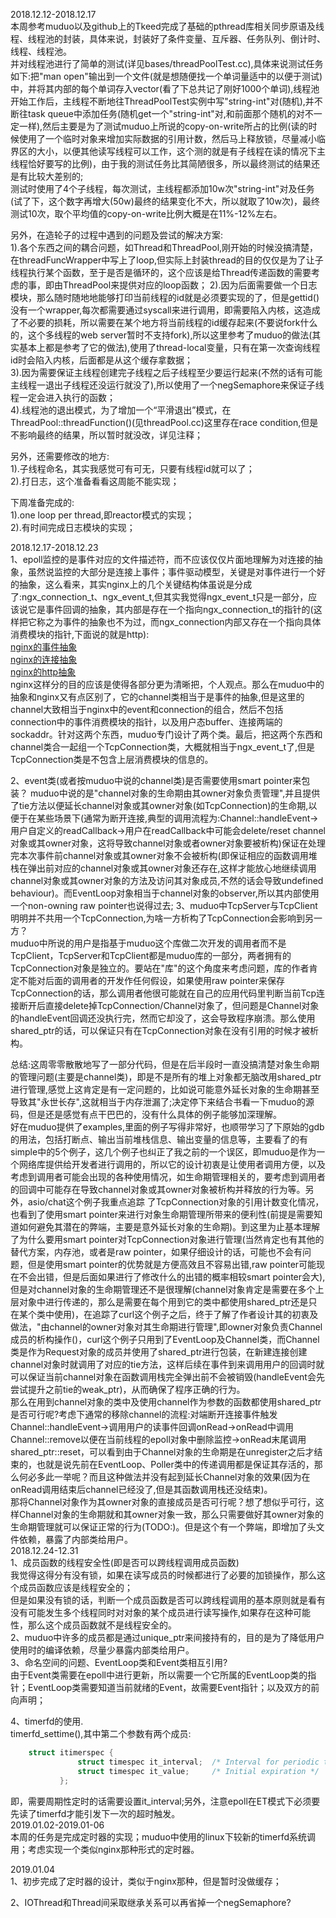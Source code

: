 2018.12.12-2018.12.17  
本周参考muduo以及github上的Tkeed完成了基础的pthread库相关同步原语及线程、线程池的封装，具体来说，封装好了条件变量、互斥器、任务队列、倒计时、线程、线程池。  
并对线程池进行了简单的测试(详见bases/threadPoolTest.cc),具体来说测试任务如下:把"man open"输出到一个文件(就是想随便找一个单词量适中的以便于测试)中，并将其内部的每个单词存入vector<string>(看了下总共记了刚好1000个单词),线程池开始工作后，主线程不断地往ThreadPoolTest实例中写"string-int"对(随机),并不断往task queue中添加任务(随机get一个"string-int"对,和前面那个随机的对不一定一样),然后主要是为了测试muduo上所说的copy-on-write所占的比例(读的时候使用了一个临时对象来增加实际数据的引用计数，然后马上释放锁，尽量减小临界区的大小，以便其他读写线程可以工作，这个测的就是有子线程在读的情况下主线程恰好要写的比例)，由于我的测试任务比其简陋很多，所以最终测试的结果还是有比较大差别的;    
测试时使用了4个子线程，每次测试，主线程都添加10w次"string-int"对及任务(试了下，这个数字再增大(50w)最终的结果变化不大，所以就取了10w次)，最终测试10次，取个平均值的copy-on-write比例大概是在11%-12%左右。  

另外，在造轮子的过程中遇到的问题及尝试的解决方案:  
1).各个东西之间的耦合问题，如Thread和ThreadPool,刚开始的时候没搞清楚，在threadFuncWrapper中写上了loop,但实际上封装thread的目的仅仅是为了让子线程执行某个函数，至于是否是循环的，这个应该是给Thread传递函数的需要考虑的事，即由ThreadPool来提供对应的loop函数；
2).因为后面需要做一个日志模块，那么随时随地地能够打印当前线程的id就是必须要实现的了，但是gettid()没有一个wrapper,每次都需要通过syscall来进行调用，即需要陷入内核，这造成了不必要的损耗，所以需要在某个地方将当前线程的id缓存起来(不要说fork什么的，这个多线程的web server暂时不支持fork),所以这里参考了muduo的做法(其实基本上都是参考了它的做法),使用了thread-local变量，只有在第一次查询线程id时会陷入内核，后面都是从这个缓存拿数据；  
3).因为需要保证主线程创建完子线程之后子线程至少要运行起来(不然的话有可能主线程一退出子线程还没运行就没了),所以使用了一个negSemaphore来保证子线程一定会进入执行的函数；  
4).线程池的退出模式，为了增加一个“平滑退出”模式，在 ThreadPool::threadFunction()(见threadPool.cc)这里存在race condition,但是不影响最终的结果，所以暂时就没改，详见注释；  

另外，还需要修改的地方:  
1).子线程命名，其实我感觉可有可无，只要有线程id就可以了；  
2).打日志，这个准备看看这周能不能实现；  

下周准备完成的:  
1).one loop per thread,即reactor模式的实现；  
2).有时间完成日志模块的实现；  

2018.12.17-2018.12.23  
1、epoll监控的是事件对应的文件描述符，而不应该仅仅片面地理解为对连接的抽象，虽然说监控的大部分是连接上事件；事件驱动模型，关键是对事件进行一个好的抽象，这么看来，其实nginx上的几个关键结构体虽说是分成了:ngx_connection_t、ngx_event_t,但其实我觉得ngx_event_t只是一部分，应该说它是事件回调的抽象，其内部是存在一个指向ngx_connection_t的指针的(这样把它称之为事件的抽象也不为过，而ngx_connection内部又存在一个指向具体消费模块的指针,下面说的就是http):  
[nginx的事件抽象](imgs/event.png)  
[nginx的连接抽象](imgs/conn.png)  
[nginx的http抽象](imgs/http.png)  
nginx这样分的目的应该是使得各部分更为清晰把，个人观点。那么在muduo中的抽象和nginx又有点区别了，它的channel类相当于是事件的抽象,但是这里的channel大致相当于nginx中的event和connection的组合，然后不包括connection中的事件消费模块的指针，以及用户态buffer、连接两端的sockaddr。针对这两个东西，muduo专门设计了两个类。最后，把这两个东西和channel类合一起组一个TcpConnection类，大概就相当于ngx_event_t了,但是TcpConnection类是不包含上层消费模块的信息的。      

2、event类(或者按muduo中说的channel类)是否需要使用smart pointer来包装？
muduo中说的是"channel对象的生命期由其owner对象负责管理",并且提供了tie方法以便延长channel对象或其owner对象(如TcpConnection)的生命期,以便于在某些场景下(通常为断开连接,典型的调用流程为:Channel::handleEvent->用户自定义的readCallback->用户在readCallback中可能会delete/reset channel对象或其owner对象，这将导致channel对象或者owner对象要被析构)保证在处理完本次事件前channel对象或其owner对象不会被析构(即保证相应的函数调用堆栈在弹出前对应的channel对象或其owner对象还存在,这样才能放心地继续调用channel对象或其owner对象的方法及访问其对象成员,不然的话会导致undefined behaviour)。而EventLoop对象相当于channel对象的observer,所以其内部使用一个non-owning raw pointer也说得过去;
3、muduo中TcpServer与TcpClient明明并不共用一个TcpConnection,为啥一方析构了TcpConnection会影响到另一方？  
muduo中所说的用户是指基于muduo这个库做二次开发的调用者而不是TcpClient，TcpServer和TcpClient都是muduo库的一部分，两者拥有的TcpConnection对象是独立的。要站在"库"的这个角度来考虑问题，库的作者肯定不能对后面的调用者的开发作任何假设，如果使用raw pointer来保存TcpConnection的话，那么调用者他很可能就在自己的应用代码里判断当前Tcp连接断开后直接delete掉TcpConnection/Channel对象了，但问题是Channel对象的handleEvent回调还没执行完，然而它却没了，这会导致程序崩溃。那么使用shared_ptr的话，可以保证只有在TcpConnection对象在没有引用的时候才被析构。  

总结:这周零零散散地写了一部分代码，但是在后半段时一直没搞清楚对象生命期的管理问题(主要是channel类)，即是不是所有的堆上对象都无脑改用shared_ptr进行管理,感觉上这肯定是有一定问题的，比如说可能意外延长对象的生命期甚至导致其"永世长存",这就相当于内存泄漏了;决定停下来结合书看一下muduo的源码，但是还是感觉有点干巴巴的，没有什么具体的例子能够加深理解。  
好在muduo提供了examples,里面的例子写得非常好，也顺带学习了下原始的gdb的用法，包括打断点、输出当前堆栈信息、输出变量的信息等，主要看了的有simple中的5个例子，这几个例子也纠正了我之前的一个误区，即muduo是作为一个网络库提供给开发者进行调用的，所以它的设计初衷是让使用者调用方便，以及考虑到调用者可能会出现的各种使用情况，如生命期管理相关的，要考虑到调用者的回调中可能存在导致channel对象或其owner对象被析构并释放的行为等。另外，asio/chat这个例子我重点追踪 了TcpConnection对象的引用计数变化情况，也看到了使用smart pointer来进行对象生命期管理所带来的便利性(前提是需要知道如何避免其潜在的弊端，主要是意外延长对象的生命期)。到这里为止基本理解了为什么要用smart pointer对TcpConnection对象进行管理(当然肯定也有其他的替代方案，内存池，或者是raw pointer，如果仔细设计的话，可能也不会有问题，但是使用smart pointer的优势就是方便高效且不容易出错,raw pointer可能现在不会出错，但是后面如果进行了修改什么的出错的概率相较smart pointer会大),但是对channel对象的生命期管理还不是很理解(channel对象肯定是需要在多个上层对象中进行传递的，那么是需要在每个用到它的类中都使用shared_ptr还是只在某个类中使用)，在追踪了curl这个例子之后，终于了解了作者设计其的初衷及做法，"由channel的owner对象对其生命期进行管理",即owner对象负责Channel成员的析构操作()，curl这个例子只用到了EventLoop及Channel类，而Channel类是作为Request对象的成员并使用了shared_ptr进行包装，在新建连接创建channel对象时就调用了对应的tie方法，这样后续在事件到来调用用户的回调时就可以保证当前channel对象在函数调用栈完全弹出前不会被销毁(handleEvent会先尝试提升之前tie的weak_ptr)，从而确保了程序正确的行为。  
那么在用到channel对象的类中及使用channel作为参数的函数都使用shared_ptr是否可行呢?考虑下通常的移除channel的流程:对端断开连接事件触发Channel::handleEvent->调用用户的读事件回调onRead->onRead中调用Channel::remove以便在当前线程的epoll对象中删除监控->onRead末尾调用shared_ptr<Channel>::reset，可以看到由于Channel对象的生命期是在unregister之后才结束的，也就是说先前在EventLoop、Poller类中的传递调用都是保证其存活的，那么何必多此一举呢？而且这种做法并没有起到延长Channel对象的效果(因为在onRead调用结束后channel已经没了,但是其函数调用栈还没结束)。  
那将Channel对象作为其owner对象的直接成员是否可行呢？想了想似乎可行，这样Channel对象的生命期就和其owner对象一致，那么只需要做好其owner对象的生命期管理就可以保证正常的行为(TODO:)。但是这个有一个弊端，即增加了头文件依赖，暴露了内部类给用户。  
2018.12.24-12.31  
1、成员函数的线程安全性(即是否可以跨线程调用成员函数)  
我觉得这得分有没有锁，如果在读写成员的时候都进行了必要的加锁操作，那么这个成员函数应该是线程安全的；  
但是如果没有锁的话，判断一个成员函数是否可以跨线程调用的基本原则就是看有没有可能发生多个线程同时对对象的某个成员进行读写操作,如果存在这种可能性，那么这个成员函数就不是线程安全的。      
2、muduo中许多的成员都是通过unique_ptr来间接持有的，目的是为了降低用户使用时的编译依赖，尽量少暴露内部类给用户。   
3、命名空间的问题、EventLoop类和Event类相互引用?  
由于Event类需要在epoll中进行更新，所以需要一个它所属的EventLoop类的指针；EventLoop类需要知道当前就绪的Event，故需要Event指针；以及双方的前向声明；  

4、timerfd的使用.  
timerfd_settime(),其中第二个参数有两个成员:  
```c
    struct itimerspec {
               struct timespec it_interval;  /* Interval for periodic timer */
               struct timespec it_value;     /* Initial expiration */
           };
```
即，需要周期性定时的话需要设置it_interval;另外，注意epoll在ET模式下必须要先读了timerfd才能引发下一次的超时触发。  
2019.01.02-2019.01-06  
本周的任务是完成定时器的实现；muduo中使用的linux下较新的timerfd系统调用；考虑实现一个类似nginx那种形式的定时器。  

2019.01.04  
1、初步完成了定时器的设计，类似于nginx那种，但是暂时没做缓存；  

2、IOThread和Thread间采取继承关系可以再省掉一个negSemaphore?  